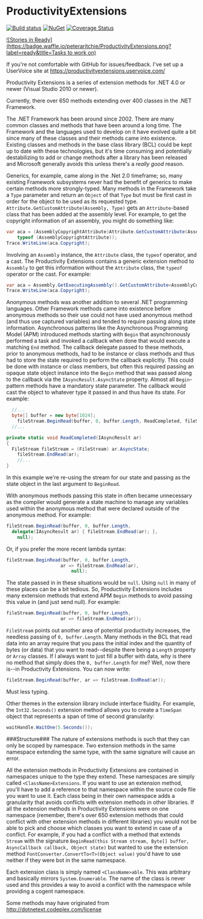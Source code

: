ProductivityExtensions
======================

[![Build status](https://ci.appveyor.com/api/projects/status/d7hnf2d25oull7jq?svg=true)](https://ci.appveyor.com/project/peteraritchie/productivityextensions) [![NuGet](https://img.shields.io/nuget/v/ProductivityExtensions.svg?maxAge=2592000)](https://www.nuget.org/packages/ProductivityExtensions) [![Coverage Status](https://coveralls.io/repos/github/peteraritchie/ProductivityExtensions/badge.svg?branch=master)](https://coveralls.io/github/peteraritchie/ProductivityExtensions?branch=master)

[![Stories in Ready](https://badge.waffle.io/peteraritchie/ProductivityExtensions.png?label=ready&title=Tasks to work on)](https://waffle.io/peteraritchie/ProductivityExtensions)


If you're not comfortable with GitHub for issues/feedback.  I've set up a UserVoice site at https://productivityextensions.uservoice.com/

Productivity Extensions is a series of extension methods for .NET 4.0 or newer (Visual Studio 2010 or newer).

Currently, there over 650 methods extending over 400 classes in the .NET Framework.

The .NET Framework has been around since 2002.  There are many common classes and methods that have been around a long time.  The Framework and the languages used to develop on it have evolved quite a bit since many of these classes and their methods came into existence.  Existing classes and methods in the base class library (BCL) could be kept up to date with these technologies, but it's time consuming and potentially destabilizing to add or change methods after a library has been released and Microsoft generally avoids this unless there's a *really good* reason.

Generics, for example, came along in the .Net 2.0 timeframe; so, many existing Framework subsystems never had the benefit of generics to make certain methods more strongly-typed.  Many methods in the Framework take a `Type` parameter and return an `Object` of that `Type` but must be first cast in order for the object to be used as its requested type.  `Attribute.GetCustomAttribute(Assembly, Type)` gets an `Attribute`-based class that has been added at the assembly level.  For example, to get the copyright information of an assembly, you might do something like:

```C#
var aca = (AssemblyCopyrightAttribute)Attribute.GetCustomAttribute(Assembly.GetExecutingAssembly(),
    typeof (AssemblyCopyrightAttribute));
Trace.WriteLine(aca.Copyright);
```

Involving an `Assembly` instance, the `Attribute` class, the `typeof` operator, and a cast.  The Productivity Extensions contains a generic extension method to `Assembly` to get this information without the `Attribute` class, the `typeof` operator or the cast.  For example:

```C#
var aca = Assembly.GetExecutingAssembly().GetCustomAttribute<AssemblyCopyrightAttribute>();
Trace.WriteLine(aca.Copyright);
```

Anonymous methods was another addition to several .NET programming languages.  Other Framework methods came into existence before anonymous methods so their use could not have used anonymous method  (and thus use captured variables) and tended to require passing along state information.  Asynchronous patterns like the Asynchronous Programming Model (APM) introduced methods starting with `Begin` that asynchronously performed a task and invoked a callback when done that would execute a matching `End` method.  The callback delegate passed to these methods, prior to anonymous methods, had to be instance or class methods and thus had to store the state required to perform the callback explicitly.  This could be done with instance or class members, but often this required passing an opaque state object instance into the `Begin` method that was passed along to the callback via the `IAsyncResult.AsyncState` property.  Almost all `Begin`-pattern methods have a mandatory state parameter.  The callback would cast the object to whatever type it passed in and thus have its state.  For example:

```C#
  //...
  byte[] buffer = new byte[1024];
	fileStream.BeginRead(buffer, 0, buffer.Length, ReadCompleted, fileStream);
  //...

private static void ReadCompleted(IAsyncResult ar)
{
  FileStream fileStream = (FileStream) ar.AsyncState;
	fileStream.EndRead(ar);
	//...
}
```
In this example we're re-using the stream for our state and passing as the state object in the last argument to `BeginRead`.

With anonymous methods passing this state in often became unnecessary as the compiler would generate a state machine to manage any variables used within the anonymous method that were declared outside of the anonymous method.  For example:

```C#
fileStream.BeginRead(buffer, 0, buffer.Length, 
  delegate(IAsyncResult ar) { fileStream.EndRead(ar); },
	null);
```
Or, if you prefer the more recent lambda syntax:
```C#
fileStream.BeginRead(buffer, 0, buffer.Length,
  		            ar => fileStream.EndRead(ar),
			            null);
```

The state passed in in these situations would be `null`.  Using `null`  in many of these places can be a bit tedious.  So, Productivity Extensions includes many extension methods that extend APM `Begin` methods to avoid passing this value in (and just send null).  For example: 

```C#
fileStream.BeginRead(buffer, 0, buffer.Length,
  		            ar => fileStream.EndRead(ar));
```

`FileStream` points out another area of potential productivity increases, the needless passing of `0, buffer.Length`.  Many methods in the BCL that read data into an array require that you pass the initial index and the quantity of bytes (or data) that you want to read--despite there being a `Length` property or `Array` classes.  If I always want to just fill a buffer with data, why is there no method that simply does the `0, buffer.Length` for me?  Well, now there is--in Productivity Extensions.  You can now write:

```C#
fileStream.BeginRead(buffer, ar => fileStream.EndRead(ar));
```

Must less typing.

Other themes in the extension library include interface fluidity.  For example, the `Int32.Seconds()` extension method allows you to create a `TimeSpan` object that represents a span of time of second granularity:

```C#
waitHandle.WaitOne(5.Seconds());
```

###Structure###
The nature of extensions methods is such that they can only be scoped by namespace.  Two extension methods in the same namespace extending the same type, with the same signature will cause an error.

All the extension methods in Productivity Extensions are contained in namespaces unique to the type they extend.  These namespaces are simply called `<ClassName>Extensions`.  If you want to use an extension method, you'll have to add a reference to that namespace within the source code file you want to use it.  Each class being in their own namespace adds a granularity that avoids conflicts with extension methods in other libraries.  If all the extension methods in Productivity Extensions were on one namespace (remember, there's over 650 extension methods that could conflict with other extension methods in different libraries) you would not be able to pick and choose which classes you want to extend in case of a conflict.  For example, if you had a conflict with a method that extends `Stream` with the signature `BeginRead(this Stream stream, Byte[] buffer, AsyncCallback callback, Object state)` but wanted to use the extension method `FontConverter.ConvertTo<T>(Object value)` you'd have to use neither if they were bot in the same namespace.

Each extension class is simply named `<ClassName>able`.  This was arbitrary and basically mirrors `System.Enumerable`.  The name of the class is never used and this provides a way to avoid a conflict with the namespace while providing a cogent namespace.

Some methods may have originated from http://dotnetext.codeplex.com/license

